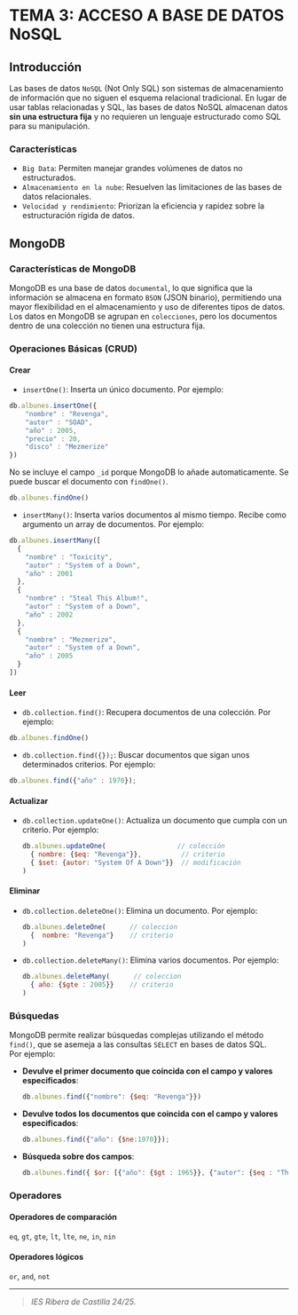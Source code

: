 # TEMA 3: ACCESO A BASE DE DATOS NoSQL
## Introducción
Las bases de datos `NoSQL` (Not Only SQL) son sistemas de almacenamiento de información que no siguen el esquema relacional tradicional. 
En lugar de usar tablas relacionadas y SQL, las bases de datos NoSQL almacenan datos **sin una estructura fija** y no requieren 
un lenguaje estructurado como SQL para su manipulación.

### Características
- `Big Data`: Permiten manejar grandes volúmenes de datos no estructurados.
- `Almacenamiento en la nube`: Resuelven las limitaciones de las bases de datos relacionales.
- `Velocidad y rendimiento`: Priorizan la eficiencia y rapidez sobre la estructuración rígida de datos.

## MongoDB
### Características de MongoDB
MongoDB es una base de datos `documental`, lo que significa que la información se almacena en formato `BSON` (JSON binario), 
permitiendo una mayor flexibilidad en el almacenamiento y uso de diferentes tipos de datos. Los datos en MongoDB se agrupan en `colecciones`, 
pero los documentos dentro de una colección no tienen una estructura fija.


### Operaciones Básicas (CRUD)
#### Crear
- `insertOne()`: Inserta un único documento. Por ejemplo:
```js
db.albunes.insertOne({
    "nombre" : "Revenga",
    "autor" : "SOAD",
    "año" : 2005,
    "precio" : 20,
    "disco" : "Mezmerize"
})
```
No se incluye el campo `_id` porque MongoDB lo añade automaticamente. Se puede buscar el documento con `findOne()`.
```js
db.albunes.findOne()
```

- `insertMany()`: Inserta varios documentos al mismo tiempo. Recibe como argumento un array de documentos. Por ejemplo:
```js
db.albunes.insertMany([
  {
    "nombre" : "Toxicity",
    "autor" : "System of a Down",
    "año" : 2001
  },
  {
    "nombre" : "Steal This Album!",
    "autor" : "System of a Down",
    "año" : 2002
  },
  {
    "nombre" : "Mezmerize",
    "autor" : "System of a Down",
    "año" : 2005
  }
])
```


#### Leer
- `db.collection.find()`: Recupera documentos de una colección. Por ejemplo:
```js
db.albunes.findOne()
```
- `db.collection.find({});`: Buscar documentos que sigan unos determinados criterios. Por ejemplo:
 ```js
db.albunes.find({"año" : 1970});
```

#### Actualizar
- `db.collection.updateOne()`: Actualiza un documento que cumpla con un criterio. Por ejemplo:
  ```js
  db.albunes.updateOne(                  // colección
    { nombre: {$eq: "Revenga"}},          // criterio
    { $set: {autor: "System Of A Down"}}  // modificación
  )
  ```

#### Eliminar
- `db.collection.deleteOne()`: Elimina un documento. Por ejemplo:
  ```js
  db.albunes.deleteOne(      // coleccion
    {  nombre: "Revenga"}    // criterio
  )
  ```
- `db.collection.deleteMany()`: Elimina varios documentos. Por ejemplo:
  ```js
  db.albunes.deleteMany(      // coleccion
    { año: {$gte : 2005}}    // criterio
  )
  ```

### Búsquedas
MongoDB permite realizar búsquedas complejas utilizando el método `find()`, que se asemeja a las consultas `SELECT` en bases de datos SQL.<br>
Por ejemplo:
- **Devulve el primer documento que coincida con el campo y valores especificados**:
  ```js
  db.albunes.find({"nombre": {$eq: "Revenga"}})
  ```
- **Devulve todos los documentos que coincida con el campo y valores especificados**:
  ```js
  db.albunes.find({"año": {$ne:1970}});
  ```
- **Búsqueda sobre dos campos**:
  ```js
  db.albunes.find({ $or: [{"año": {$gt : 1965}}, {"autor": {$eq : "The Beatles"}}]})
  ```

### Operadores
#### Operadores de comparación
`eq`, `gt`, `gte`, `lt`, `lte`, `ne`, `in`, `nin`

#### Operadores lógicos
`or`, `and`, `not`


---
>_IES Ribera de Castilla 24/25._
